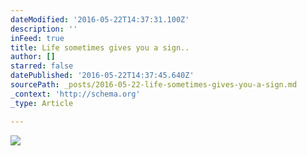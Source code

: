 ```yaml
---
dateModified: '2016-05-22T14:37:31.100Z'
description: ''
inFeed: true
title: Life sometimes gives you a sign..
author: []
starred: false
datePublished: '2016-05-22T14:37:45.640Z'
sourcePath: _posts/2016-05-22-life-sometimes-gives-you-a-sign.md
_context: 'http://schema.org'
_type: Article

---
```

![](https://the-grid-user-content.s3-us-west-2.amazonaws.com/bf728473-bdbe-418d-a771-a86b0aad585b.jpg)